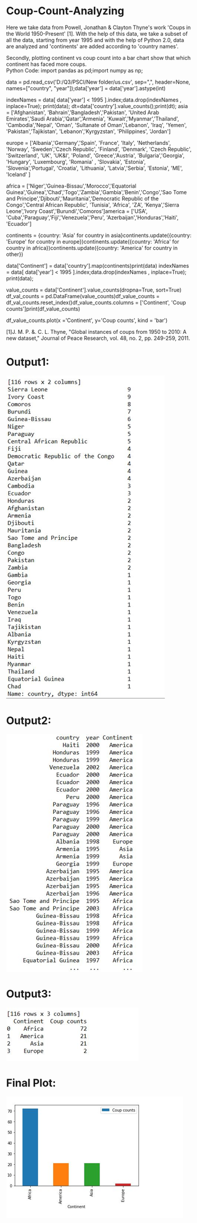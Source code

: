 # Coup-Count-Analyzing

Here we take data from Powell, Jonathan & Clayton Thyne's work 'Coups in the World 1950-Present' [1]. 
With the help of this data, we take a subset of all the data, starting from year 1995 and with the help of Python 2.0, 
data are analyzed and 'continents' are added according to 'country names'.

Secondly, plotting continent vs coup count into a bar chart show that which continent has faced more coups.  
Python Code:
import pandas as pd;import numpy as np;

data = pd.read_csv('D:/Q3/PSCI/New folder/us.csv', sep=",", header=None, names=["country", "year"]);data['year'] = data['year'].astype(int)

indexNames = data[ data['year'] < 1995 ].index;data.drop(indexNames , inplace=True);
print(data);
dt=data['country'].value_counts();print(dt);
asia = ['Afghanistan', 'Bahrain','Bangladesh','Pakistan', 'United Arab Emirates','Saudi Arabia','Qatar','Armenia', 'Kuwait','Myanmar','Thailand', 'Cambodia','Nepal', 'Oman', 'Sultanate of Oman','Lebanon', 'Iraq', 'Yemen', 'Pakistan','Tajikistan', 'Lebanon','Kyrgyzstan', 'Philippines', 'Jordan']

europe = ['Albania','Germany','Spain', 'France', 'Italy', 'Netherlands', 'Norway', 'Sweden','Czech Republic', 'Finland', 'Denmark', 'Czech Republic', 'Switzerland', 'UK', 'UK&I', 'Poland', 'Greece','Austria', 'Bulgaria','Georgia', 'Hungary', 'Luxembourg', 'Romania' , 'Slovakia', 'Estonia', 'Slovenia','Portugal', 'Croatia', 'Lithuania', 'Latvia','Serbia', 'Estonia', 'ME', 'Iceland' ]

africa = ['Niger','Guinea-Bissau','Morocco','Equatorial Guinea','Guinea','Chad','Togo','Zambia','Gambia','Benin','Congo','Sao Tome and Principe','Djibouti','Mauritania','Democratic Republic of the Congo','Central African Republic', 'Tunisia', 'Africa', 'ZA', 'Kenya','Sierra Leone','Ivory Coast','Burundi','Comoros']america = ['USA', 'Cuba','Paraguay','Fiji','Venezuela','Peru', 'Azerbaijan','Honduras','Haiti', 'Ecuador']

continents = {country: 'Asia' for country in asia}continents.update({country: 'Europe' for country in europe})continents.update({country: 'Africa' for country in africa})continents.update({country: 'America' for country in other})

data['Continent'] = data['country'].map(continents)print(data)
indexNames = data[ data['year'] < 1995 ].index;data.drop(indexNames , inplace=True);
print(data);




value_counts = data['Continent'].value_counts(dropna=True, sort=True)
df_val_counts = pd.DataFrame(value_counts)df_value_counts = df_val_counts.reset_index()df_value_counts.columns = ['Continent', 'Coup counts']print(df_value_counts)

df_value_counts.plot(x ='Continent', y='Coup counts', kind = 'bar')

[1]J. M. P. &. C. L. Thyne, "Global instances of coups from 1950 to 2010: A new dataset," Journal of Peace Research, vol. 48, no. 2, pp. 249-259, 2011. 

# Output1:



![Image description](3.JPG)

# Output2:



![Image description](4.JPG)




# Output3:
![Image description](2.JPG)

# Final Plot:

![Image description](Capture.JPG)



